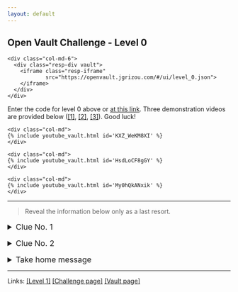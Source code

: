 ```yaml
---
layout: default
---
```


## Open Vault Challenge - Level 0

<div class="container">
  <div class="row align-items-center justify-content-center">

    <div class="col-md-6">
      <div class="resp-div vault">
        <iframe class="resp-iframe"
                src="https://openvault.jgrizou.com/#/ui/level_0.json">
        </iframe>
      </div>
    </div>

  </div>
</div>

Enter the code for level 0 above or [at this link](https://openvault.jgrizou.com/#/ui/level_0.json). Three demonstration videos are provided below ([[1]](https://www.youtube.com/embed/KXZ_WeKM8XI), [[2]](https://www.youtube.com/embed/HsdLoCF8gGY), [[3]](https://www.youtube.com/embed/My0hQkANxik)). Good luck!

<div class="container">
  <div class="row align-items-center justify-content-center">

    <div class="col-md">
    {% include youtube_vault.html id='KXZ_WeKM8XI' %}
    </div>

    <div class="col-md">
    {% include youtube_vault.html id='HsdLoCF8gGY' %}
    </div>

    <div class="col-md">
    {% include youtube_vault.html id='My0hQkANxik' %}
    </div>

  </div>
</div>


---

> Reveal the information below only as a last resort.

<details>
  <summary style="margin-top: 1rem; font-size: 1.10rem;">Clue No. 1</summary>

  <br>

  <p>The interface is asking you the color of the digit you want to enter.</p>

</details>

<details>
  <summary style="margin-top: 1rem; font-size: 1.10rem;">Clue No. 2</summary>

  <br>

  <p>By clicking on the yellow (respectively grey) button, you tell the machine that your digit is currently colored in yellow (respectively grey).</p>

</details>

<details>
  <summary style="margin-top: 1rem; font-size: 1.10rem;">Take home message</summary>

  <br>

  <p>We proceed by elimination.</p>

  <p>The user is trying to type one out of ten possible digits (0 to 9). Half of the digits are yellow, and half are grey. When clicking on the yellow or grey button, the user indicates the color currently associated with the digit s/he has in mind. We can thus eliminate half of the digits by following the following reasoning: “if the user presses the yellow button, then the digit s/he is typing is among the yellow colored digits” (idem for grey).</p>

  <p>By repeating this process, usually 3 or 4 times, only one digit remains. It is the digit the user wants to enter. The machine writes down that digit and proceed to the next one. Once a 4-digit code is entered, the machine compares it to the secret code and decides wether to open the vault or not.</p>

</details>

---

Links: [[Level 1]](../level-1/) [[Challenge page]](../) [[Vault page]](../../)
